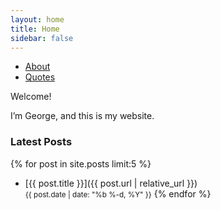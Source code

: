 ```yaml
---
layout: home
title: Home
sidebar: false
---
```


- [About](/about/)
- [Quotes](/quotes/)


Welcome!

I’m George, and this is my website.


### Latest Posts

{% for post in site.posts limit:5 %}
- [{{ post.title }}]({{ post.url | relative_url }})  
  <small>{{ post.date | date: "%b %-d, %Y" }}</small>
{% endfor %}

